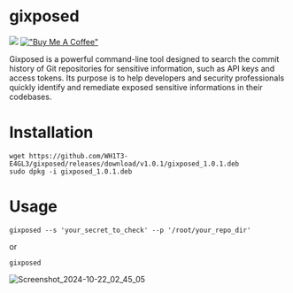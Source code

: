 # gixposed
[![](https://visitcount.itsvg.in/api?id=WH1T3-E4GL3&label=Repository%20Views%20Count&color=0&icon=5&pretty=false)](https://visitcount.itsvg.in)      [!["Buy Me A Coffee"](https://www.buymeacoffee.com/assets/img/custom_images/orange_img.png)](https://buymeacoffee.com/whxitte)


Gixposed is a powerful command-line tool designed to search the commit history of Git repositories for sensitive information, such as API keys and access tokens. Its purpose is to help developers and security professionals quickly identify and remediate exposed sensitive informations in their codebases.

# Installation

    wget https://github.com/WH1T3-E4GL3/gixposed/releases/download/v1.0.1/gixposed_1.0.1.deb
    sudo dpkg -i gixposed_1.0.1.deb

# Usage
    gixposed --s 'your_secret_to_check' --p '/root/your_repo_dir'
or

    gixposed

![Screenshot_2024-10-22_02_45_05](https://github.com/user-attachments/assets/724bfde9-5c4b-4cb6-a57e-640a1f5a68ec)

